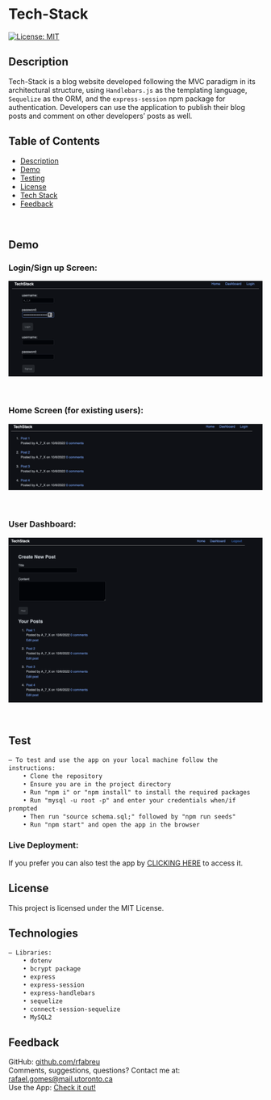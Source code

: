 # Tech-Stack

[![License: MIT](https://img.shields.io/badge/License-MIT-blue.svg)](https://opensource.org/licenses/MIT)

## Description

Tech-Stack is a blog website developed following the MVC paradigm in its architectural structure, using `Handlebars.js` as the templating language, `Sequelize` as the ORM, and the `express-session` npm package for authentication. Developers can use the application to publish their blog posts and comment on other developers’ posts as well.

## Table of Contents

- [Description](#description)
- [Demo](#demo)
- [Testing](#test)
- [License](#license)
- [Tech Stack](#technologies)
- [Feedback](#feedback)

<br />

## Demo

### Login/Sign up Screen:

![Desktop](./public/assets/images/login.png)

<br />

### Home Screen (for existing users):

![Mobile](./public/assets/images/home.png)

<br />

### User Dashboard:

![Mobile](./public/assets/images/dashboard.png)

<br />

## Test

    – To test and use the app on your local machine follow the instructions:
        • Clone the repository
        • Ensure you are in the project directory
        • Run "npm i" or "npm install" to install the required packages
        • Run "mysql -u root -p" and enter your credentials when/if prompted
        • Then run "source schema.sql;" followed by "npm run seeds"
        • Run "npm start" and open the app in the browser
        
### Live Deployment:
If you prefer you can also test the app by [CLICKING HERE](https://tech-stack-feed.herokuapp.com) to access it.

## License

This project is licensed under the MIT License.

## Technologies

    – Libraries:
        • dotenv
        • bcrypt package
        • express
        • express-session
        • express-handlebars
        • sequelize
        • connect-session-sequelize
        • MySQL2

## Feedback

GitHub: [github.com/rfabreu](https://github.com/rfabreu) <br />
Comments, suggestions, questions? Contact me at: [rafael.gomes@mail.utoronto.ca](mailto:rafael.gomes@mail.utoronto.ca) <br />
Use the App: [Check it out!](https://tech-stack-feed.herokuapp.com)